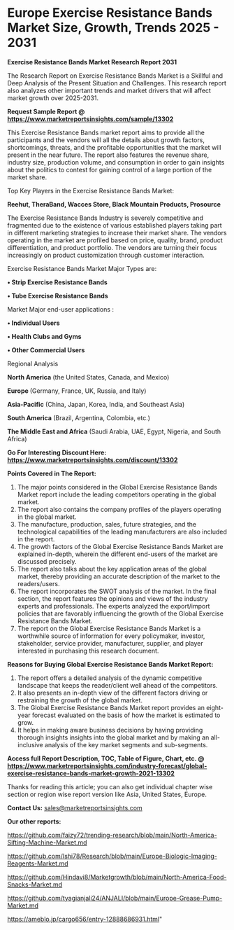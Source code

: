 # Europe Exercise Resistance Bands Market Size, Growth, Trends 2025 - 2031

<strong>Exercise Resistance Bands Market Research Report 2031</strong>

The Research Report on Exercise Resistance Bands Market is a Skillful and Deep Analysis of the Present Situation and Challenges. This research report also analyzes other important trends and market drivers that will affect market growth over 2025-2031.

<strong>Request Sample Report @ <a href=https://www.marketreportsinsights.com/sample/13302>https://www.marketreportsinsights.com/sample/13302</a></strong>

This Exercise Resistance Bands market report aims to provide all the participants and the vendors will all the details about growth factors, shortcomings, threats, and the profitable opportunities that the market will present in the near future. The report also features the revenue share, industry size, production volume, and consumption in order to gain insights about the politics to contest for gaining control of a large portion of the market share.

Top Key Players in the Exercise Resistance Bands Market:

<strong>Reehut, TheraBand, Wacces Store, Black Mountain Products, Prosource</strong>

The Exercise Resistance Bands Industry is severely competitive and fragmented due to the existence of various established players taking part in different marketing strategies to increase their market share. The vendors operating in the market are profiled based on price, quality, brand, product differentiation, and product portfolio. The vendors are turning their focus increasingly on product customization through customer interaction.

Exercise Resistance Bands Market Major Types are:

<strong>• Strip Exercise Resistance Bands

• Tube Exercise Resistance Bands</strong>

Market Major end-user applications :

<strong>• Individual Users

• Health Clubs and Gyms

• Other Commercial Users</strong>

Regional Analysis

</u><strong><b>North America</b></strong> (the United States, Canada, and Mexico)

<strong><b>Europe </b></strong>(Germany, France, UK, Russia, and Italy)

<strong><b>Asia-Pacific</b></strong> (China, Japan, Korea, India, and Southeast Asia)

<strong><b>South America</b></strong> (Brazil, Argentina, Colombia, etc.)

<strong><b>The Middle East and Africa</b></strong> (Saudi Arabia, UAE, Egypt, Nigeria, and South Africa)

<strong>Go For Interesting Discount Here: <a href=https://www.marketreportsinsights.com/discount/13302>https://www.marketreportsinsights.com/discount/13302</a></strong>

<strong>Points Covered in The Report:</strong>
<ol>
  <li>The major points considered in the Global Exercise Resistance Bands Market report include the leading competitors operating in the global market.</li>
  <li>The report also contains the company profiles of the players operating in the global market.</li>
  <li>The manufacture, production, sales, future strategies, and the technological capabilities of the leading manufacturers are also included in the report.</li>
  <li>The growth factors of the Global Exercise Resistance Bands Market are explained in-depth, wherein the different end-users of the market are discussed precisely.</li>
  <li>The report also talks about the key application areas of the global market, thereby providing an accurate description of the market to the readers/users.</li>
  <li>The report incorporates the SWOT analysis of the market. In the final section, the report features the opinions and views of the industry experts and professionals. The experts analyzed the export/import policies that are favorably influencing the growth of the Global Exercise Resistance Bands Market.</li>
  <li>The report on the Global Exercise Resistance Bands Market is a worthwhile source of information for every policymaker, investor, stakeholder, service provider, manufacturer, supplier, and player interested in purchasing this research document.</li>
</ol>
<strong>Reasons for Buying Global Exercise Resistance Bands Market Report:</strong>

<ol>
  <li>The report offers a detailed analysis of the dynamic competitive landscape that keeps the reader/client well ahead of the competitors.</li>
  <li>It also presents an in-depth view of the different factors driving or restraining the growth of the global market.</li>
  <li>The Global Exercise Resistance Bands Market report provides an eight-year forecast evaluated on the basis of how the market is estimated to grow.</li>
  <li>It helps in making aware business decisions by having providing thorough insights insights into the global market and by making an all-inclusive analysis of the key market segments and sub-segments.</li>
</ol>
<strong>Access full Report Description, TOC, Table of Figure, Chart, etc. @ <a href=https://www.marketreportsinsights.com/industry-forecast/global-exercise-resistance-bands-market-growth-2021-13302>https://www.marketreportsinsights.com/industry-forecast/global-exercise-resistance-bands-market-growth-2021-13302</a></strong>


Thanks for reading this article; you can also get individual chapter wise section or region wise report version like Asia, United States, Europe.

<strong>Contact Us:</strong>
sales@marketreportsinsights.com

<strong>Our other reports:</strong>

<a href=https://github.com/faizy72/trending-research/blob/main/North-America-Sifting-Machine-Market.md>https://github.com/faizy72/trending-research/blob/main/North-America-Sifting-Machine-Market.md</a>

<a href=https://github.com/Ishi78/Research/blob/main/Europe-Biologic-Imaging-Reagents-Market.md>https://github.com/Ishi78/Research/blob/main/Europe-Biologic-Imaging-Reagents-Market.md</a>

<a href=https://github.com/Hindavi8/Marketgrowth/blob/main/North-America-Food-Snacks-Market.md>https://github.com/Hindavi8/Marketgrowth/blob/main/North-America-Food-Snacks-Market.md</a>

<a href=https://github.com/tyagianjali24/ANJALI/blob/main/Europe-Grease-Pump-Market.md>https://github.com/tyagianjali24/ANJALI/blob/main/Europe-Grease-Pump-Market.md</a>

<a href=https://ameblo.jp/cargo656/entry-12888686931.html>https://ameblo.jp/cargo656/entry-12888686931.html</a>"
